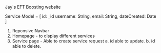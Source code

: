 Jay's EFT Boosting website

Service Model = [
    id: _id
    username: String,
    email: String,
    dateCreated: Date
]

1. Reponsive Navbar
2. Homepage - to display different services
3. Service page - Able to create service request
    a. id able to update.
    b. id able to delete.